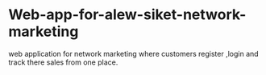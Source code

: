 # Web-app-for-alew-siket-network-marketing
web application for network marketing where customers register ,login and track there sales from one place. 
